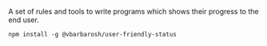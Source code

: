 A set of rules and tools to write programs which shows their progress to the
end user.

```shell
npm install -g @vbarbarosh/user-friendly-status
```
